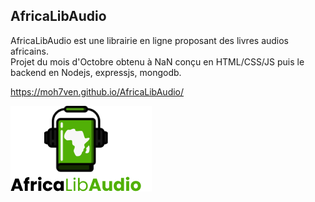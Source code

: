 ## AfricaLibAudio

AfricaLibAudio est une librairie en ligne proposant des livres audios africains.  
Projet du mois d'Octobre obtenu à NaN conçu en HTML/CSS/JS puis le backend en Nodejs, expressjs, mongodb.

https://moh7ven.github.io/AfricaLibAudio/

![Logo](./img/logo.png)
